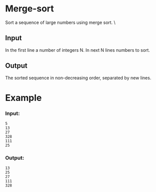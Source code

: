 # Merge-sort
Sort a sequence of large numbers using merge sort. \

## Input

In the first line a number of integers N. In next N lines numbers to sort.


## Output

The sorted sequence in non-decreasing order, separated by new lines.


# Example

### Input:
```
5
13
27
328
111
25
```

### Output:
```
13
25
27
111
328
```
